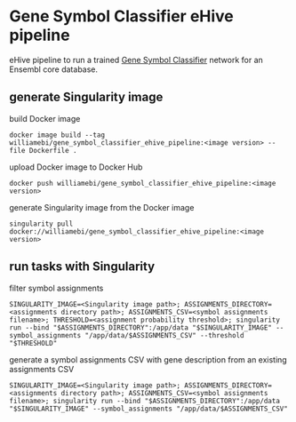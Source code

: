# Gene Symbol Classifier eHive pipeline

eHive pipeline to run a trained [Gene Symbol Classifier](https://github.com/Ensembl/gene_symbol_classifier) network for an Ensembl core database.


## generate Singularity image

build Docker image
```
docker image build --tag williamebi/gene_symbol_classifier_ehive_pipeline:<image version> --file Dockerfile .
```

upload Docker image to Docker Hub
```
docker push williamebi/gene_symbol_classifier_ehive_pipeline:<image version>
```

generate Singularity image from the Docker image
```
singularity pull docker://williamebi/gene_symbol_classifier_ehive_pipeline:<image version>
```


## run tasks with Singularity

filter symbol assignments
```
SINGULARITY_IMAGE=<Singularity image path>; ASSIGNMENTS_DIRECTORY=<assignments directory path>; ASSIGNMENTS_CSV=<symbol assignments filename>; THRESHOLD=<assignment probability threshold>; singularity run --bind "$ASSIGNMENTS_DIRECTORY":/app/data "$SINGULARITY_IMAGE" --symbol_assignments "/app/data/$ASSIGNMENTS_CSV" --threshold "$THRESHOLD"
```

generate a symbol assignments CSV with gene description from an existing assignments CSV
```
SINGULARITY_IMAGE=<Singularity image path>; ASSIGNMENTS_DIRECTORY=<assignments directory path>; ASSIGNMENTS_CSV=<symbol assignments filename>; singularity run --bind "$ASSIGNMENTS_DIRECTORY":/app/data "$SINGULARITY_IMAGE" --symbol_assignments "/app/data/$ASSIGNMENTS_CSV"
```
